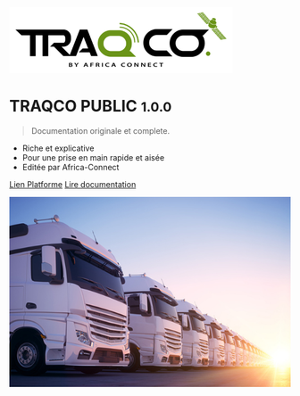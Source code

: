 
<img src="_image/logotraqco.png" alt="logo" width="400">

# TRAQCO PUBLIC <small>1.0.0</small>

> Documentation originale et complete.

- Riche et explicative 
- Pour une prise en main rapide et aisée
- Editée par Africa-Connect

[Lien Platforme](http://public.traqco.net/)
[Lire documentation](#présentation)

![bg](_image/man.jpg)

